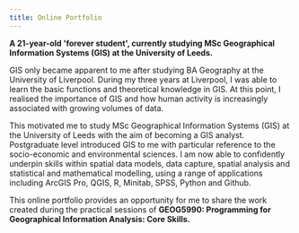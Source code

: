 ```yaml
---
title: Online Portfolio
---
```


**A 21-year-old 'forever student', currently studying MSc Geographical Information Systems (GIS) at the University of Leeds.**

GIS only became apparent to me after studying BA Geography at the University of Liverpool. During my three years at Liverpool,  I was able to learn the basic functions and theoretical knowledge in GIS. At this point, I realised the importance of GIS and how human activity is increasingly associated with growing volumes of data.

This motivated me to study MSc Geographical Information Systems (GIS) at the University of Leeds with the aim of becoming a GIS analyst.  Postgraduate level introduced GIS to me with particular reference to the socio-economic and environmental sciences. I am now able to confidently underpin skills within spatial data models, data capture, spatial analysis and statistical and mathematical modelling, using a range of applications including ArcGIS Pro, QGIS, R, Minitab, SPSS, Python and Github.

This online portfolio provides an opportunity for me to share the work created during the practical sessions of **GEOG5990: Programming for Geographical Information Analysis: Core Skills.**
